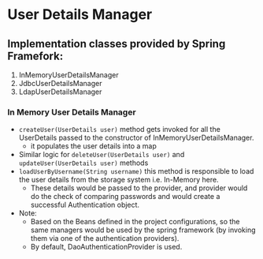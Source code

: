 # User Details Manager 

## Implementation classes provided by Spring Framefork:
1. InMemoryUserDetailsManager
2. JdbcUserDetailsManager
3. LdapUserDetailsManager


### In Memory User Details Manager

- ``createUser(UserDetails user)`` method gets invoked for all the UserDetails passed to 
the constructor of InMemoryUserDetailsManager.
  - it populates the user details into a map
- Similar logic for ``deleteUser(UserDetails user)`` and ``updateUser(UserDetails user)`` methods
- ``loadUserByUsername(String username)`` this method is responsible to load the user details from the storage system
i.e. In-Memory here.
  - These details would be passed to the provider, and provider would do the check of comparing passwords
  and would create a successful Authentication object.
- Note: 
  - Based on the Beans defined in the project configurations, so the same managers would be 
    used by the spring framework (by invoking them via one of the authentication providers).
  - By default, DaoAuthenticationProvider is used.
